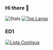 ### Hi there 👋
![Stats](https://github-readme-stats.vercel.app/api?username=rharaianna&show_icons=true&theme=tokyonight&bg_color=00000000)
[![Top Langs](https://github-readme-stats.vercel.app/api/top-langs/?username=rharaianna&layout=donut&show_icons=true&theme=tokyonight&bg_color=00000000)](https://github.com/anuraghazra/github-readme-stats)


### ED1
[![Lista Contígua ](https://github-readme-stats.vercel.app/api/pin/?username=rharaianna&repo=ListaContigua&show_&theme=tokyonight&bg_color=00000000)](https://github.com/rharaianna/ListaContigua)
<!--
**rharaianna/rharaianna** is a ✨ _special_ ✨ repository because its `README.md` (this file) appears on your GitHub profile.

Here are some ideas to get you started:

- 🔭 I’m currently working on ...
- 🌱 I’m currently learning ...
- 👯 I’m looking to collaborate on ...
- 🤔 I’m looking for help with ...
- 💬 Ask me about ...
- 📫 How to reach me: ...
- 😄 Pronouns: ...
- ⚡ Fun fact: ...
-->

